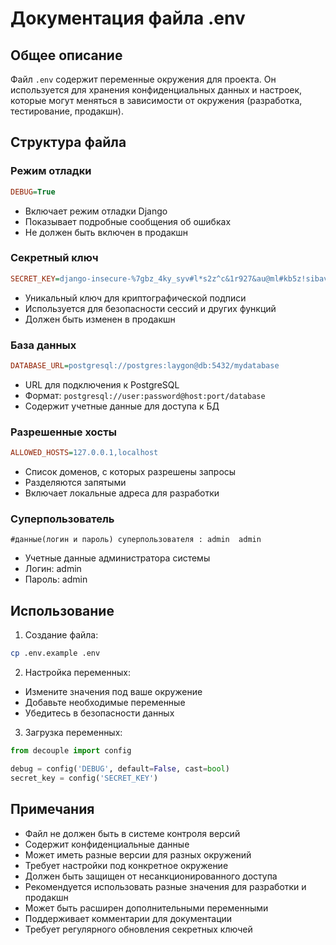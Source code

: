 # Документация файла .env

## Общее описание
Файл `.env` содержит переменные окружения для проекта. Он используется для хранения конфиденциальных данных и настроек, которые могут меняться в зависимости от окружения (разработка, тестирование, продакшн).

## Структура файла

### Режим отладки
```ini
DEBUG=True
```
- Включает режим отладки Django
- Показывает подробные сообщения об ошибках
- Не должен быть включен в продакшн

### Секретный ключ
```ini
SECRET_KEY=django-insecure-%7gbz_4ky_syv#l*s2z^c&1r927&au@ml#kb5z!sibav#v82nk
```
- Уникальный ключ для криптографической подписи
- Используется для безопасности сессий и других функций
- Должен быть изменен в продакшн

### База данных
```ini
DATABASE_URL=postgresql://postgres:laygon@db:5432/mydatabase
```
- URL для подключения к PostgreSQL
- Формат: `postgresql://user:password@host:port/database`
- Содержит учетные данные для доступа к БД

### Разрешенные хосты
```ini
ALLOWED_HOSTS=127.0.0.1,localhost
```
- Список доменов, с которых разрешены запросы
- Разделяются запятыми
- Включает локальные адреса для разработки

### Суперпользователь
```
#данные(логин и пароль) суперпользователя : admin  admin
```
- Учетные данные администратора системы
- Логин: admin
- Пароль: admin

## Использование
1. Создание файла:
```bash
cp .env.example .env
```

2. Настройка переменных:
- Измените значения под ваше окружение
- Добавьте необходимые переменные
- Убедитесь в безопасности данных

3. Загрузка переменных:
```python
from decouple import config

debug = config('DEBUG', default=False, cast=bool)
secret_key = config('SECRET_KEY')
```

## Примечания
- Файл не должен быть в системе контроля версий
- Содержит конфиденциальные данные
- Может иметь разные версии для разных окружений
- Требует настройки под конкретное окружение
- Должен быть защищен от несанкционированного доступа
- Рекомендуется использовать разные значения для разработки и продакшн
- Может быть расширен дополнительными переменными
- Поддерживает комментарии для документации
- Требует регулярного обновления секретных ключей 
